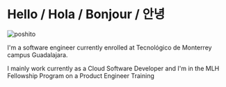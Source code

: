 # Hello / Hola / Bonjour / 안녕


![poshito](https://tenor.com/view/gato-cat-busy-typing-laptop-gif-15534712.gif)

I'm a software engineer currently enrolled at Tecnológico de Monterrey campus Guadalajara.

I mainly work currently as a Cloud Software Developer and I'm in the MLH Fellowship Program on a Product Engineer Training
